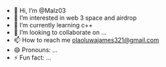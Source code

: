 - 👋 Hi, I’m @Malz03
- 👀 I’m interested in web 3 space and airdrop
- 🌱 I’m currently learning c++
- 💞️ I’m looking to collaborate on ...
- 📫 How to reach me olaoluwajames321@gmail.com 
- 😄 Pronouns: ...
- ⚡ Fun fact: ...

<!---
Malz03/Malz03 is a ✨ special ✨ repository because its `README.md` (this file) appears on your GitHub profile.
You can click the Preview link to take a look at your changes.
--->
